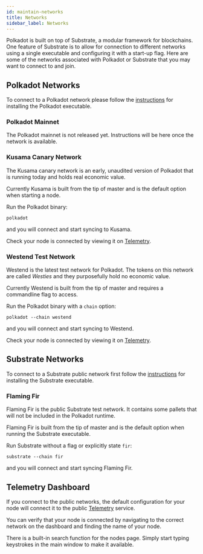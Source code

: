 ```yaml
---
id: maintain-networks
title: Networks
sidebar_label: Networks
---
```


Polkadot is built on top of Substrate, a modular framework for blockchains.
One feature of Substrate is to allow for connection to different networks
using a single executable and configuring it with a start-up flag. Here are
some of the networks associated with Polkadot or Substrate that you may want
to connect to and join.

## Polkadot Networks

To connect to a Polkadot network please follow the [instructions](maintain-sync)
for installing the Polkadot executable.

### Polkadot Mainnet

The Polkadot mainnet is not released yet. Instructions will be here once the 
network is available.

### Kusama Canary Network

The Kusama canary network is an early, unaudited version of Polkadot that is
running today and holds real economic value.

Currently Kusama is built from the tip of master and is the default option when
starting a node.

Run the Polkadot binary:

```
polkadot 
```

and you will connect and start syncing to Kusama.

Check your node is connected by viewing it on [Telemetry](https://telemetry.polkadot.io/#/Kusama%20CC3).

### Westend Test Network

Westend is the latest test network for Polkadot. The tokens on this network
are called _Westies_ and they purposefully hold no economic value.

Currently Westend is built from the tip of master and requires a commandline
flag to access.

Run the Polkadot binary with a `chain` option:

```
polkadot --chain westend
```

and you will connect and start syncing to Westend.

Check your node is connected by viewing it on [Telemetry](https://telemetry.polkadot.io/#list/Westend).

## Substrate Networks

To connect to a Substrate public network first follow the [instructions][substrate install] for installing the Substrate executable.

### Flaming Fir

Flaming Fir is the public Substrate test network. It contains some pallets
that will not be included in the Polkadot runtime.

Flaming Fir is built from the tip of master and is the default option when
running the Substrate executable.

Run Substrate without a flag or explicitly state `fir`:

```
substrate --chain fir
```

and you will connect and start syncing Flaming Fir.

## Telemetry Dashboard

If you connect to the public networks, the default configuration for your node
will connect it to the public [Telemetry][telemetry] service.

You can verify that your node is connected by navigating to the correct network
on the dashboard and finding the name of your node.

There is a built-in search function for the nodes page. Simply start typing
keystrokes in the main window to make it available.

[substrate install]: https://substrate.dev/docs/en/overview/getting-started#fast-installation
[telemetry]: https://telemetry.polkadot.io/

